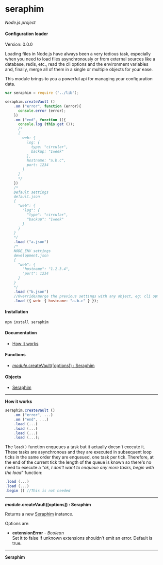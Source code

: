 seraphim
========

_Node.js project_

#### Configuration loader ####

Version: 0.0.0

Loading files in Node.js have always been a very tedious task, especially when you need to load files asynchronously or from external sources like a database, redis, etc., read the cli options and the environment variables and, finally, merge all of them in a single or multiple objects for your ease.

This module brings to you a powerful api for managing your configuration data.

```javascript
var seraphim = require ("../lib");

seraphim.createVault ()
    .on ("error", function (error){
      console.error (error);
    })
    .on ("end", function (){
      console.log (this.get ());
      /*
      {
        web: {
          log: {
            type: "circular",
            backup: "1week"
          },
          hostname: "a.b.c",
          port: 1234
        }
      }
      */
    })
    /*
    Default settings
    default.json
    {
      "web": {
        "log": {
          "type": "circular",
          "backup": "1week"
        }
      }
    }
    */
    .load ("a.json")
    /*
    NODE_ENV settings
    development.json
    {
      "web": {
        "hostname": "1.2.3.4",
        "port": 1234
      }
    }
    */
    .load ("b.json")
    //Override/merge the previous settings with any object, eg: cli options
    .load ({ web: { hostname: "a.b.c" } });
```

#### Installation ####

```
npm install seraphim
```

#### Documentation ####

- [How it works](#how)

#### Functions ####

- [_module_.createVault([options]) : Seraphim](#createVault)

#### Objects ####

- [Seraphim](#seraphim_object)

---

<a name="how"></a>
__How it works__

```javascript
seraphim.createVault ()
    .on ("error", ...)
    .on ("end", ...)
    .load (...)
    .load (...)
    .load (...)
    .load (...);
```

The `load()` function enqueues a task but it actually doesn't execute it. These tasks are asynchronous and they are executed in subsequent loop ticks in the same order they are enqueued, one task per tick. Therefore, at the end of the current tick the length of the queue is known so there's no need to execute a _"ok, I don't want to enqueue any more tasks, begin with the
load"_ function:

```javascript
.load (...)
.load (...)
.begin () //This is not needed
```

---

<a name="createvault"></a>
___module_.createVault([options]) : Seraphim__

Returns a new [Seraphim](#seraphim_object) instance.

Options are:

- __extensionError__ - _Boolean_  
  Set it to false if unknown extensions shouldn't emit an error. Default is true.

---

<a name="seraphim_object"></a>
__Seraphim__

